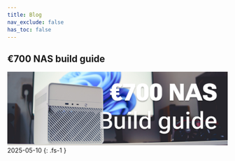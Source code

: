 ```yaml
---
title: Blog
nav_exclude: false
has_toc: false
---
```


## €700 NAS build guide
[![](700-nas-build-guide/header_1200px.jpg)](700-nas-build-guide)
2025-05-10
{: .fs-1 }

